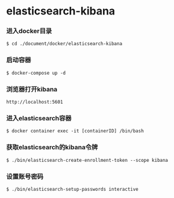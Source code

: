 # elasticsearch-kibana

### 进入docker目录
```
$ cd ./document/docker/elasticsearch-kibana
```

### 启动容器
```
$ docker-compose up -d
```

### 浏览器打开kibana
```
http://localhost:5601
```

### 进入elasticsearch容器
```
$ docker container exec -it [containerID] /bin/bash
```

### 获取elasticsearch的kibana令牌
```
$ ./bin/elasticsearch-create-enrollment-token --scope kibana
```

### 设置账号密码
```
$ ./bin/elasticsearch-setup-passwords interactive
```
